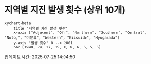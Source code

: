 # 지역별 지진 발생 횟수 (상위 10개)

```mermaid
xychart-beta
    title "지역별 지진 발생 횟수"
    x-axis ["Adjacent", "Off", "Northern", "Southern", "Central", "Noto,", "미분류", "Western", "Kiisuido", "Hyuganada"]
    y-axis "발생 횟수" 0 --> 2001
    bar [1999, 74, 17, 15, 8, 8, 6, 5, 5, 5]
```

업데이트 시간: 2025-07-25 14:04:50
